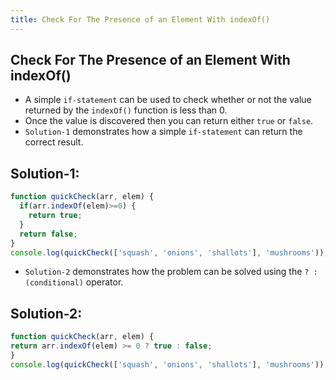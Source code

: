 ```yaml
---
title: Check For The Presence of an Element With indexOf()
---
```

## Check For The Presence of an Element With indexOf()

- A simple `if-statement` can be used to check whether or not the value returned by the `indexOf()` function is less than 0.
- Once the value is discovered then you can return either `true` or `false`.
- `Solution-1` demonstrates how a simple `if-statement` can return the correct result.

## Solution-1:
```javascript
function quickCheck(arr, elem) {
  if(arr.indexOf(elem)>=0) {
    return true;
  }
  return false;
}
console.log(quickCheck(['squash', 'onions', 'shallots'], 'mushrooms'));
```
- `Solution-2` demonstrates how the problem can be solved using the `? : (conditional)` operator.

## Solution-2:
```javascript
function quickCheck(arr, elem) {
return arr.indexOf(elem) >= 0 ? true : false;
}
console.log(quickCheck(['squash', 'onions', 'shallots'], 'mushrooms'));
```
